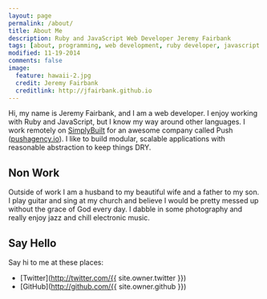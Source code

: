```yaml
---
layout: page
permalink: /about/
title: About Me
description: Ruby and JavaScript Web Developer Jeremy Fairbank
tags: [about, programming, web development, ruby developer, javascript developer]
modified: 11-19-2014
comments: false
image:
  feature: hawaii-2.jpg
  credit: Jeremy Fairbank
  creditlink: http://jfairbank.github.io
---
```


Hi, my name is Jeremy Fairbank, and I am a web developer. I enjoy working with Ruby and JavaScript, but I know my way around other languages. I work remotely on [SimplyBuilt](http://www.simplybuilt.com) for an awesome company called Push ([pushagency.io](http://pushagency.io)). I like to build modular, scalable applications with reasonable abstraction to keep things DRY.

## Non Work

Outside of work I am a husband to my beautiful wife and a father to my son. I play guitar and sing at my church and believe I would be pretty messed up without the grace of God every day. I dabble in some photography and really enjoy jazz and chill electronic music.

## Say Hello

Say hi to me at these places:

* [Twitter](http://twitter.com/{{ site.owner.twitter }})
* [GitHub](http://github.com/{{ site.owner.github }})
